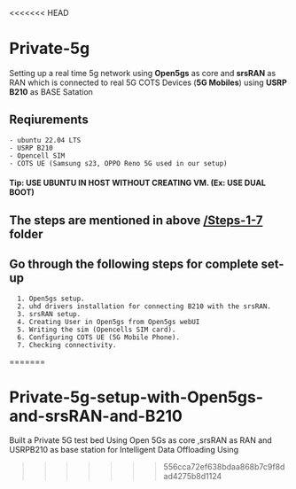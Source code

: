 <<<<<<< HEAD
# Private-5g
Setting up a real time 5g network using **Open5gs** as core and **srsRAN** as RAN which is connected to real 5G COTS Devices (**5G Mobiles**) using **USRP B210** as BASE Satation

## Reqiurements
```
- ubuntu 22.04 LTS 
- USRP B210
- Opencell SIM
- COTS UE (Samsung s23, OPPO Reno 5G used in our setup)
```

#### Tip: USE UBUNTU IN HOST WITHOUT CREATING VM. (Ex: USE DUAL BOOT) 

## The steps are mentioned in above [/Steps-1-7 ](https://github.com/ManojPandekamat/Private-5g-setup-with-Open5gs-and-srsRAN-and-B210/tree/main/Steps-1-7) folder
## Go through the following steps for complete set-up
```
  1. Open5gs setup.
  2. uhd drivers installation for connecting B210 with the srsRAN.
  3. srsRAN setup.
  4. Creating User in Open5gs from Open5gs webUI
  5. Writing the sim (Opencells SIM card).
  6. Configuring COTS UE (5G Mobile Phone).
  7. Checking connectivity. 
```
=======
# Private-5g-setup-with-Open5gs-and-srsRAN-and-B210
Built a Private 5G test bed  Using Open 5Gs as core ,srsRAN as RAN and USRPB210 as base station  for Intelligent Data  Offloading Using 
>>>>>>> 556cca72ef638bdaa868b7c9f8dad4275b8d1124
